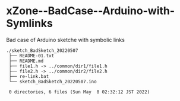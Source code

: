 # xZone--BadCase--Arduino-with-Symlinks

Bad case of Arduino sketche with symbolic links

    ./sketch_BadSketch_20220507
     ├── README-01.txt
     ├── README.md
     ├── file1.h -> ../common/dir1/file1.h
     ├── file2.h -> ../common/dir2/file2.h
     ├── re-link.bat
     └── sketch_BadSketch_20220507.ino
     
     0 directories, 6 files (Sun May  8 02:32:12 JST 2022)

